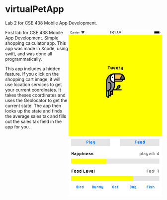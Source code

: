 # virtualPetApp
Lab 2 for CSE 438 Mobile App Development. 

<p>
  <img align="right" src="birdScreenshot.png" width="300">
  <p>First lab for CSE 438 Mobile App Development. Simple shopping calculator app. This app was made in Xcode, using swift, and was done all programmatically.</p>
<p>This app includes a hidden feature. If you click on the shopping cart image, it will use location services to get your current coordinates. It takes theses coordinates and uses the Geolocator to get the current state. The app then looks up the state and finds the average sales tax and fills out the sales tax field in the app for you.</p>
</p>
